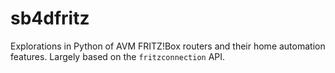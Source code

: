# sb4dfritz
Explorations in Python of AVM FRITZ!Box routers and their home automation features. Largely based on the `fritzconnection` API.
